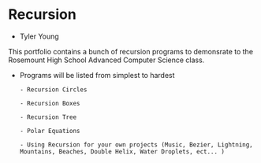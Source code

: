 # Recursion 
- Tyler Young

This portfolio contains a bunch of recursion programs to demonsrate to the Rosemount High School Advanced Computer Science class. 

  - Programs will be listed from simplest to hardest
  
        - Recursion Circles
        
        - Recursion Boxes 
        
        - Recursion Tree
        
        - Polar Equations
        
        - Using Recursion for your own projects (Music, Bezier, Lightning, Mountains, Beaches, Double Helix, Water Droplets, ect... ) 

